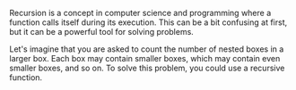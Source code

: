 Recursion is a concept in computer science 
and programming where a function calls itself during its execution. 
This can be a bit confusing at first, but it can be a powerful tool for solving problems.

Let's imagine that you are asked to count the 
number of nested boxes in a larger box. 
Each box may contain smaller boxes, which may contain even smaller boxes, and so on. 
To solve this problem, you could use a recursive function.
